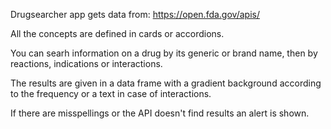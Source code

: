 Drugsearcher app gets data from:
https://open.fda.gov/apis/

All the concepts are defined in cards or accordions.

You can searh information on a drug by its generic or brand name, 
then by reactions, indications or interactions.

The results are given in a data frame with 
a gradient background according to the frequency
or a text in case of interactions.

If there are misspellings or the API doesn't find results 
an alert is shown.



